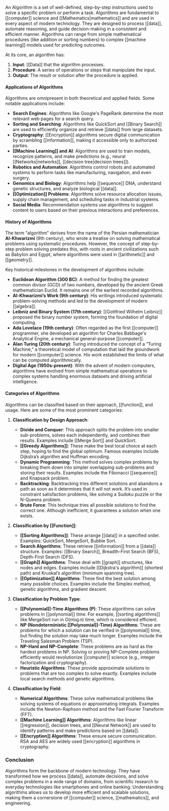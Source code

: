 An Algorithm is a set of well-defined, step-by-step instructions used to solve a specific problem or perform a task. Algorithms are fundamental to [[computer]] science and [[Mathematics|mathematics]] and are used in every aspect of modern technology. They are designed to process [[data]], automate reasoning, and guide decision-making in a consistent and efficient manner. Algorithms can range from simple mathematical procedures (like addition or sorting numbers) to complex [[machine learning]] models used for predicting outcomes.

At its core, an algorithm has:
1. **Input**: [[Data]] that the algorithm processes.
2. **Procedure**: A series of operations or steps that manipulate the input.
3. **Output**: The result or solution after the procedure is applied.
#### **Applications of Algorithms**

Algorithms are omnipresent in both theoretical and applied fields. Some notable applications include:

- **Search Engines**: Algorithms like Google's PageRank determine the most relevant web pages for a search query.
- **Sorting and Searching**: Algorithms like QuickSort and [[Binary Search]] are used to efficiently organize and retrieve [[data]] from large datasets.
- **Cryptography**: [[Encryption]] algorithms secure digital communication by scrambling [[information]], making it accessible only to authorized parties.
- **[[Machine Learning]] and AI**: Algorithms are used to train models, recognize patterns, and make predictions (e.g., neural [[Networks|networks]], [[decision tree|decision trees]]).
- **Robotics and Automation**: Algorithms control robots and automated systems to perform tasks like manufacturing, navigation, and even surgery.
- **Genomics and Biology**: Algorithms help [[sequence]] DNA, understand genetic structures, and analyze biological [[data]].
- **[[Optimization]] Problems**: Algorithms solve resource allocation issues, supply chain management, and scheduling tasks in industrial systems.
- **Social Media**: Recommendation systems use algorithms to suggest content to users based on their previous interactions and preferences.
#### **History of Algorithms**

The term “algorithm” derives from the name of the Persian mathematician **Al-Khwarizmi** (9th century), who wrote a treatise on solving mathematical problems using systematic procedures. However, the concept of step-by-step problem solving predates this, with roots in ancient civilizations such as Babylon and Egypt, where algorithms were used in [[arithmetic]] and [[geometry]].

Key historical milestones in the development of algorithms include:
- **Euclidean Algorithm (300 BC)**: A method for finding the greatest common divisor (GCD) of two numbers, developed by the ancient Greek mathematician Euclid. It remains one of the earliest recorded algorithms.
- **Al-Khwarizmi’s Work (9th century)**: His writings introduced systematic problem-solving methods and led to the development of modern [[algebra]].
- **Leibniz and Binary System (17th century)**: [[Gottfried Wilhelm Leibniz]] proposed the binary number system, forming the foundation of digital computing.
- **Ada Lovelace (19th century)**: Often regarded as the first [[computer]] programmer, she developed an algorithm for Charles Babbage's Analytical Engine, a mechanical general-purpose [[computer]].
- **Alan Turing (20th century)**: Turing introduced the concept of a “Turing Machine,” a theoretical model of computation that laid the groundwork for modern [[computer]] science. His work established the limits of what can be computed algorithmically.
- **Digital Age (1950s-present)**: With the advent of modern computers, algorithms have evolved from simple mathematical operations to complex systems handling enormous datasets and driving artificial intelligence.
#### **Categories of Algorithms**

Algorithms can be classified based on their approach, [[function]], and usage. Here are some of the most prominent categories:

1. **Classification by Design Approach**:
   - **Divide and Conquer**: This approach splits the problem into smaller sub-problems, solves each independently, and combines their results. Examples include [[Merge Sort]] and QuickSort.
   - **[[Greedy Algorithms]]**: These make the best local choice at each step, hoping to find the global optimum. Famous examples include Dijkstra’s algorithm and Huffman encoding.
   - **Dynamic Programming**: This method solves complex problems by breaking them down into simpler overlapping sub-problems and storing their results. Examples include the Fibonacci [[sequence]] and Knapsack problem.
   - **Backtracking**: Backtracking tries different solutions and abandons a path as soon as it determines that it will not work. It’s used in constraint satisfaction problems, like solving a Sudoku puzzle or the N-Queens problem.
   - **Brute Force**: This technique tries all possible solutions to find the correct one. Although inefficient, it guarantees a solution when one exists.

2. **Classification by [[Function]]**:
   - **[[Sorting Algorithms]]**: These arrange [[data]] in a specified order. Examples: QuickSort, MergeSort, Bubble Sort.
   - **Search Algorithms**: These retrieve [[information]] from a [[data]] structure. Examples: [[Binary Search]], Breadth-First Search (BFS), Depth-First Search (DFS).
   - **[[Graph]] Algorithms**: These deal with [[graph]] structures, like nodes and edges. Examples include [[Dijkstra's algorithm]] (shortest path) and Kruskal’s algorithm (minimum spanning tree).
   - **[[Optimization]] Algorithms**: These find the best solution among many possible choices. Examples include the Simplex method, genetic algorithms, and gradient descent.
   
3. **Classification by Problem Type**:
   - **[[Polynomial]]-Time Algorithms (P)**: These algorithms can solve problems in [[polynomial]] time. For example, [[sorting algorithms]] like MergeSort run in $O(n \log n)$ time, which is considered efficient.
   - **NP (Nondeterministic [[Polynomial]]-Time) Algorithms**: These are problems for which a solution can be verified in [[polynomial]] time, but finding the solution may take much longer. Examples include the Traveling Salesman Problem (TSP).
   - **NP-Hard and NP-Complete**: These problems are as hard as the hardest problems in NP. Solving or proving NP-Complete problems efficiently would revolutionize [[computer]] science (e.g., integer factorization and cryptography).
   - **Heuristic Algorithms**: These provide approximate solutions to problems that are too complex to solve exactly. Examples include local search methods and genetic algorithms.
   
4. **Classification by Field**:
   - **Numerical Algorithms**: These solve mathematical problems like solving systems of equations or approximating integrals. Examples include the Newton-Raphson method and the Fast Fourier Transform (FFT).
   - **[[Machine Learning]] Algorithms**: Algorithms like linear [[regression]], decision trees, and [[Neural Network]] are used to identify patterns and make predictions based on [[data]].
   - **[[Encryption]] Algorithms**: These ensure secure communication. RSA and AES are widely used [[encryption]] algorithms in cryptography.
### **Conclusion**

Algorithms form the backbone of modern technology. They have transformed how we process [[data]], automate decisions, and solve complex problems in a wide range of domains, from scientific research to everyday technologies like smartphones and online banking. Understanding algorithms allows us to develop more efficient and scalable solutions, making them a cornerstone of [[computer]] science, [[mathematics]], and engineering.